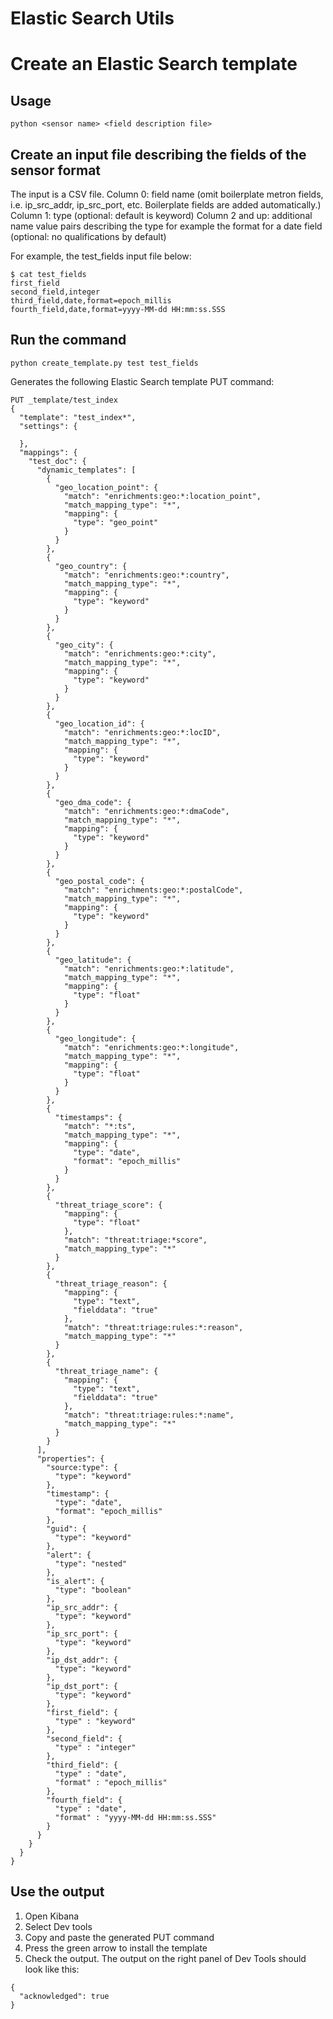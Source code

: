 # Elastic Search Utils
# Create an Elastic Search template
## Usage 
```
python <sensor name> <field description file>
```
## Create an input file describing the fields of the sensor format 
The input is a CSV file.
Column 0: field name (omit boilerplate metron fields, i.e. ip_src_addr, ip_src_port, etc.  Boilerplate fields are added automatically.)
Column 1: type (optional: default is keyword)
Column 2 and up: additional name value pairs describing the type for example the format for a date field (optional: no qualifications by default)

For example, the test_fields input file below:

```
$ cat test_fields 
first_field
second_field,integer
third_field,date,format=epoch_millis
fourth_field,date,format=yyyy-MM-dd HH:mm:ss.SSS
```

## Run the command
```
python create_template.py test test_fields
```

Generates the following Elastic Search template PUT command:
```
PUT _template/test_index 
{
  "template": "test_index*",
  "settings": {
    
  },
  "mappings": {
    "test_doc": {
      "dynamic_templates": [
        {
          "geo_location_point": {
            "match": "enrichments:geo:*:location_point",
            "match_mapping_type": "*",
            "mapping": {
              "type": "geo_point"
            }
          }
        },
        {
          "geo_country": {
            "match": "enrichments:geo:*:country",
            "match_mapping_type": "*",
            "mapping": {
              "type": "keyword"
            }
          }
        },
        {
          "geo_city": {
            "match": "enrichments:geo:*:city",
            "match_mapping_type": "*",
            "mapping": {
              "type": "keyword"
            }
          }
        },
        {
          "geo_location_id": {
            "match": "enrichments:geo:*:locID",
            "match_mapping_type": "*",
            "mapping": {
              "type": "keyword"
            }
          }
        },
        {
          "geo_dma_code": {
            "match": "enrichments:geo:*:dmaCode",
            "match_mapping_type": "*",
            "mapping": {
              "type": "keyword"
            }
          }
        },
        {
          "geo_postal_code": {
            "match": "enrichments:geo:*:postalCode",
            "match_mapping_type": "*",
            "mapping": {
              "type": "keyword"
            }
          }
        },
        {
          "geo_latitude": {
            "match": "enrichments:geo:*:latitude",
            "match_mapping_type": "*",
            "mapping": {
              "type": "float"
            }
          }
        },
        {
          "geo_longitude": {
            "match": "enrichments:geo:*:longitude",
            "match_mapping_type": "*",
            "mapping": {
              "type": "float"
            }
          }
        },
        {
          "timestamps": {
            "match": "*:ts",
            "match_mapping_type": "*",
            "mapping": {
              "type": "date",
              "format": "epoch_millis"
            }
          }
        },
        {
          "threat_triage_score": {
            "mapping": {
              "type": "float"
            },
            "match": "threat:triage:*score",
            "match_mapping_type": "*"
          }
        },
        {
          "threat_triage_reason": {
            "mapping": {
              "type": "text",
              "fielddata": "true"
            },
            "match": "threat:triage:rules:*:reason",
            "match_mapping_type": "*"
          }
        },
        {
          "threat_triage_name": {
            "mapping": {
              "type": "text",
              "fielddata": "true"
            },
            "match": "threat:triage:rules:*:name",
            "match_mapping_type": "*"
          }
        }
      ],
      "properties": {
        "source:type": {
          "type": "keyword"
        },
        "timestamp": {
          "type": "date",
          "format": "epoch_millis"
        },
        "guid": {
          "type": "keyword"
        },
        "alert": {
          "type": "nested"
        },
        "is_alert": {
          "type": "boolean"
        },
        "ip_src_addr": {
          "type": "keyword"
        },
        "ip_src_port": {
          "type": "keyword"
        },
        "ip_dst_addr": {
          "type": "keyword"
        },
        "ip_dst_port": {
          "type": "keyword"
        },
        "first_field": {
          "type" : "keyword"
        }, 
        "second_field": {
          "type" : "integer"
        }, 
        "third_field": {
          "type" : "date", 
          "format" : "epoch_millis"
        }, 
        "fourth_field": {
          "type" : "date", 
          "format" : "yyyy-MM-dd HH:mm:ss.SSS"
        }
      }
    }
  }
}
```
## Use the output
1. Open Kibana
2. Select Dev tools
3. Copy and paste the generated PUT command
4. Press the green arrow to install the template 
5. Check the output.
The output on the right panel of Dev Tools should look like this:
```
{
  "acknowledged": true
}
```


